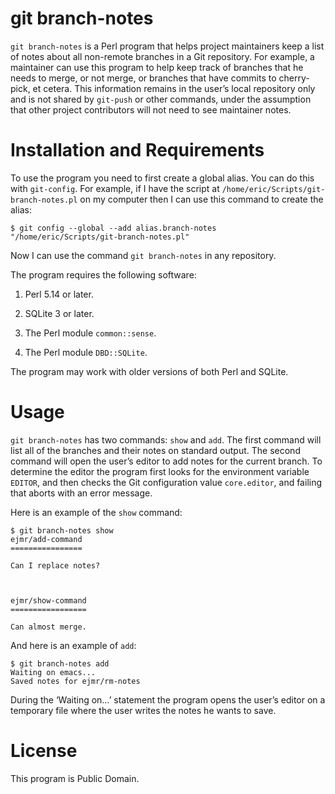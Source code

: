 git branch-notes
================

`git branch-notes` is a Perl program that helps project maintainers
keep a list of notes about all non-remote branches in a Git
repository.  For example, a maintainer can use this program to help
keep track of branches that he needs to merge, or not merge, or
branches that have commits to cherry-pick, et cetera.  This
information remains in the user’s local repository only and is not
shared by `git-push` or other commands, under the assumption that
other project contributors will not need to see maintainer notes.



Installation and Requirements
=============================

To use the program you need to first create a global alias.  You can
do this with `git-config`.  For example, if I have the script at
`/home/eric/Scripts/git-branch-notes.pl` on my computer then I can use
this command to create the alias:

    $ git config --global --add alias.branch-notes "/home/eric/Scripts/git-branch-notes.pl"

Now I can use the command `git branch-notes` in any repository.

The program requires the following software:

1. Perl 5.14 or later.

2. SQLite 3 or later.

3. The Perl module `common::sense`.

4. The Perl module `DBD::SQLite`.

The program may work with older versions of both Perl and SQLite.



Usage
=====

`git branch-notes` has two commands: `show` and `add`.  The first
command will list all of the branches and their notes on standard
output.  The second command will open the user’s editor to add notes
for the current branch.  To determine the editor the program first
looks for the environment variable `EDITOR`, and then checks the Git
configuration value `core.editor`, and failing that aborts with an
error message.

Here is an example of the `show` command:

    $ git branch-notes show
    ejmr/add-command
    ================

    Can I replace notes?



    ejmr/show-command
    =================

    Can almost merge.

And here is an example of `add`:

    $ git branch-notes add
    Waiting on emacs...
    Saved notes for ejmr/rm-notes

During the ‘Waiting on…’ statement the program opens the user’s editor
on a temporary file where the user writes the notes he wants to save.

License
=======

This program is Public Domain.
